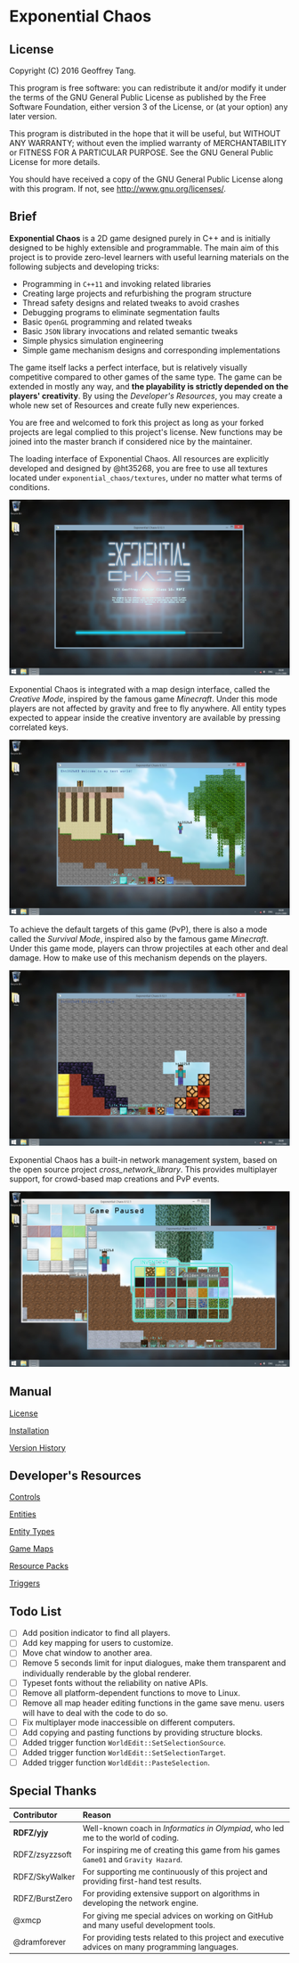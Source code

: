 
# Exponential Chaos

## License

Copyright (C) 2016  Geoffrey Tang.

This program is free software: you can redistribute it and/or modify
it under the terms of the GNU General Public License as published by
the Free Software Foundation, either version 3 of the License, or
(at your option) any later version.

This program is distributed in the hope that it will be useful,
but WITHOUT ANY WARRANTY; without even the implied warranty of
MERCHANTABILITY or FITNESS FOR A PARTICULAR PURPOSE.  See the
GNU General Public License for more details.

You should have received a copy of the GNU General Public License
along with this program. If not, see <http://www.gnu.org/licenses/>.

## Brief

**Exponential Chaos** is a 2D game designed purely in C++ and is initially
designed to be highly extensible and programmable. The main aim of this project
is to provide zero-level learners with useful learning materials on the following
subjects and developing tricks:

 * Programming in `C++11` and invoking related libraries
 * Creating large projects and refurbishing the program structure
 * Thread safety designs and related tweaks to avoid crashes
 * Debugging programs to eliminate segmentation faults
 * Basic `OpenGL` programming and related tweaks
 * Basic `JSON` library invocations and related semantic tweaks
 * Simple physics simulation engineering
 * Simple game mechanism designs and corresponding implementations

The game itself lacks a perfect interface, but is relatively visually competitive
compared to other games of the same type. The game can be extended in mostly
any way, and **the playability is strictly depended on the players' creativity**.
By using the *Developer's Resources*, you may create a whole new set of Resources
and create fully new experiences.

You are free and welcomed to fork this project as long as your forked projects
are legal complied to this project's license. New functions may be joined into
the master branch if considered nice by the maintainer.

The loading interface of Exponential Chaos. All resources are explicitly
developed and designed by @ht35268, you are free to use all textures located
under `exponential_chaos/textures`, under no matter what terms of conditions.

![Main menu](./documentation/img_load.png)

Exponential Chaos is integrated with a map design interface, called the *Creative
Mode*, inspired by the famous game *Minecraft*. Under this mode players are not
affected by gravity and free to fly anywhere. All entity types expected to
appear inside the creative inventory are available by pressing correlated keys.

![Creative Mode](./documentation/img_creative.png)

To achieve the default targets of this game (PvP), there is also a mode called
the *Survival Mode*, inspired also by the famous game *Minecraft*. Under this
game mode, players can throw projectiles at each other and deal damage. How to
make use of this mechanism depends on the players.

![Survival Mode](./documentation/img_survival.png)

Exponential Chaos has a built-in network management system, based on the open
source project *cross_network_library*. This provides multiplayer support, for
crowd-based map creations and PvP events.

![Multiplayer](./documentation/img_multiplayer.png)

## Manual

[License](./documentation/license.md)

[Installation](./documentation/installation.md)

[Version History](./documentation/updates.md)

## Developer's Resources

[Controls](./documentation/controls.md)

[Entities](./documentation/entities.md)

[Entity Types](./documentation/entitytypes.md)

[Game Maps](./documentation/gamemaps.md)

[Resource Packs](./documentation/resourcepacks.md)

[Triggers](./documentation/triggers.md)

## Todo List

 - [ ] Add position indicator to find all players.
 - [ ] Add key mapping for users to customize.
 - [ ] Move chat window to another area.
 - [ ] Remove 5 seconds limit for input dialogues, make them transparent and individually renderable by the global renderer.
 - [ ] Typeset fonts without the reliability on native APIs.
 - [ ] Remove all platform-dependent functions to move to Linux.
 - [ ] Remove all map header editing functions in the game save menu. users will have to deal with the code to do so.
 - [ ] Fix multiplayer mode inaccessible on different computers.
 - [ ] Add copying and pasting functions by providing structure blocks.
 - [ ] Added trigger function `WorldEdit::SetSelectionSource`.
 - [ ] Added trigger function `WorldEdit::SetSelectionTarget`.
 - [ ] Added trigger function `WorldEdit::PasteSelection`.

## Special Thanks

| Contributor    | Reason                                                                                           |
| :------------- | :----------------------------------------------------------------------------------------------- |
| **RDFZ/yjy**   | Well-known coach in *Informatics in Olympiad*, who led me to the world of coding.                |
| RDFZ/zsyzzsoft | For inspiring me of creating this game from his games ```Game01``` and ```Gravity Hazard```.     |
| RDFZ/SkyWalker | For supporting me continuously of this project and providing first-hand test results.            |
| RDFZ/BurstZero | For providing extensive support on algorithms in developing the network engine.                  |
| @xmcp          | For giving me special advices on working on GitHub and many useful development tools.            |
| @dramforever   | For providing tests related to this project and executive advices on many programming languages. |
